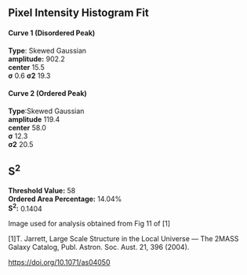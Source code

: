 ## Pixel Intensity Histogram Fit

#### Curve 1 (Disordered Peak)
**Type**: Skewed Gaussian\
**amplitude:** 902.2\
**center** 15.5\
**σ** 0.6
**σ2** 19.3


#### Curve 2 (Ordered Peak)
**Type**:Skewed Gaussian\
**amplitude** 119.4\
**center** 58.0\
**σ** 12.3\
**σ2** 20.5


## S<sup>2</sup>
**Threshold Value:** 58\
**Ordered Area Percentage:** 14.04%\
**S<sup>2</sup>:** 0.1404




Image used for analysis obtained from Fig 11 of [1]

[1]T. Jarrett, Large Scale Structure in the Local Universe — The 2MASS Galaxy Catalog, Publ. Astron. Soc. Aust. 21, 396 (2004).

https://doi.org/10.1071/as04050